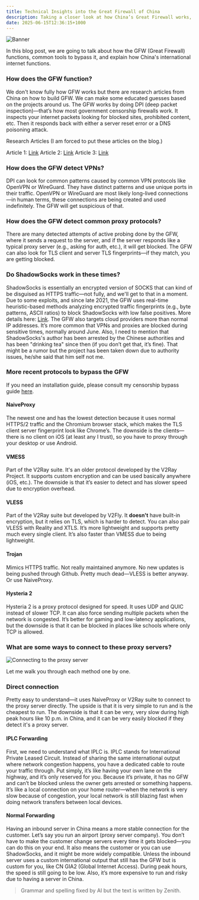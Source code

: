 ```yaml
---
title: Technical Insights into the Great Firewall of China
description: Taking a closer look at how China’s Great Firewall works, how it detects VPNs and proxies, and some of the newer tools people use to bypass censorship.
date: 2025-06-15T12:36:15+1000
---
```

![Banner](https://files.catbox.moe/n1u6by.png)


In this blog post, we are going to talk about how the GFW (Great Firewall) functions, common tools to bypass it, and explain how China's international internet functions.

### How does the GFW function?

We don't know fully how GFW works but there are research articles from China on how to build GFW. We can make some educated guesses based on the projects around us. The GFW works by doing DPI (deep packet inspection)—that’s how most government censorship firewalls work. It inspects your internet packets looking for blocked sites, prohibited content, etc. Then it responds back with either a server reset error or a DNS poisoning attack.

Research Articles (I am forced to put these articles on the blog.)

Article 1: [Link](https://github.com/net4people/bbs/issues/435)
Article 2: [Link](https://github.com/net4people/bbs/issues/437)
Article 3: [Link](https://github.com/net4people/bbs/issues/434)

### How does the GFW detect VPNs?

DPI can look for common patterns caused by common VPN protocols like OpenVPN or WireGuard. They have distinct patterns and use unique ports in their traffic. OpenVPN or WireGuard are most likely long-lived connections—in human terms, these connections are being created and used indefinitely. The GFW will get suspicious of that.

### How does the GFW detect common proxy protocols?

There are many detected attempts of active probing done by the GFW, where it sends a request to the server, and if the server responds like a typical proxy server (e.g., asking for auth, etc.), it will get blocked. The GFW can also look for TLS client and server TLS fingerprints—if they match, you are getting blocked.

### Do ShadowSocks work in these times?

ShadowSocks is essentially an encrypted version of SOCKS that can kind of be disguised as HTTPS traffic—not fully, and we'll get to that in a moment. Due to some exploits, and since late 2021, the GFW uses real-time heuristic-based methods analyzing encrypted traffic fingerprints (e.g., byte patterns, ASCII ratios) to block ShadowSocks with low false positives. More details here: [Link](https://gfw.report/publications/usenixsecurity23/en/). The GFW also targets cloud providers more than normal IP addresses. It’s more common that VPNs and proxies are blocked during sensitive times, normally around June. Also, I need to mention that ShadowSocks's author has been arrested by the Chinese authorities and has been "drinking tea" since then (if you don’t get that, it’s fine). That might be a rumor but the project has been taken down due to authority issues, he/she said that him self not me.

### More recent protocols to bypass the GFW

If you need an installation guide, please consult my censorship bypass guide [here](https://2305878273.7844380499.cfd/).

#### NaiveProxy

The newest one and has the lowest detection because it uses normal HTTPS/2 traffic and the Chromium browser stack, which makes the TLS client server fingerprint look like Chrome’s. The downside is the clients—there is no client on iOS (at least any I trust), so you have to proxy through your desktop or use Android.

#### VMESS

Part of the V2Ray suite. It's an older protocol developed by the V2Ray Project. It supports custom encryption and can be used basically anywhere (iOS, etc.). The downside is that it’s easier to detect and has slower speed due to encryption overhead.

#### VLESS

Part of the V2Ray suite but developed by V2Fly. It **doesn't** have built-in encryption, but it relies on TLS, which is harder to detect. You can also pair VLESS with Reality and XTLS. It’s more lightweight and supports pretty much every single client. It’s also faster than VMESS due to being lightweight.

#### Trojan

Mimics HTTPS traffic. Not really maintained anymore. No new updates is being pushed through Github. Pretty much dead—VLESS is better anyway. Or use NaiveProxy.

#### Hysteria 2

Hysteria 2 is a proxy protocol designed for speed. It uses UDP and QUIC instead of slower TCP. It can also force sending multiple packets when the network is congested. It’s better for gaming and low-latency applications, but the downside is that it can be blocked in places like schools where only TCP is allowed.

### What are some ways to connect to these proxy servers?

![Connecting to the proxy server](https://files.catbox.moe/8nohs6.png)

Let me walk you through each method one by one.

### Direct connection

Pretty easy to understand—it uses NaiveProxy or V2Ray suite to connect to the proxy server directly. The upside is that it is very simple to run and is the cheapest to run. The downside is that it can be very, very slow during high peak hours like 10 p.m. in China, and it can be very easily blocked if they detect it's a proxy server.

#### IPLC Forwarding

First, we need to understand what IPLC is. IPLC stands for International Private Leased Circuit. Instead of sharing the same international output where network congestion happens, you have a dedicated cable to route your traffic through. Put simply, it’s like having your own lane on the highway, and it’s only reserved for you. Because it’s private, it has no GFW and can’t be blocked unless the owner gets arrested or something happens. It’s like a local connection on your home router—when the network is very slow because of congestion, your local network is still blazing fast when doing network transfers between local devices.

#### Normal Forwarding

Having an inbound server in China means a more stable connection for the customer. Let’s say you run an airport (proxy server company). You don’t have to make the customer change servers every time it gets blocked—you can do this on your end. It also means the customer or you can use ShadowSocks, and it might be more widely compatible. Unless the inbound server uses a custom international output that still has the GFW but is custom for you, like CN GIA2 (Global Internet Access). During peak hours, the speed is still going to be low. Also, it’s more expensive to run and risky due to having a server in China.

> Grammar and spelling fixed by AI but the text is written by Zenith.
